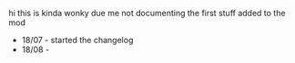 hi this is kinda wonky due me not documenting the first stuff added to the mod

- 18/07 - started the changelog
- 18/08 - 
